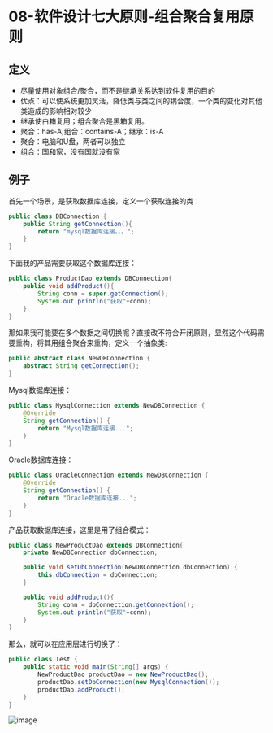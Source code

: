 # 08-软件设计七大原则-组合聚合复用原则

## 定义

* 尽量使用对象组合/聚合，而不是继承关系达到软件复用的目的
* 优点：可以使系统更加灵活，降低类与类之间的耦合度，一个类的变化对其他类造成的影响相对较少
* 继承使白箱复用；组合聚合是黑箱复用。
* 聚合：has-A;组合：contains-A；继承：is-A
* 聚合：电脑和U盘，两者可以独立
* 组合：国和家，没有国就没有家

## 例子

首先一个场景，是获取数据库连接，定义一个获取连接的类：


```java
public class DBConnection {
    public String getConnection(){
        return "mysql数据库连接。。。";
    }
}
```


下面我的产品需要获取这个数据库连接：


```java
public class ProductDao extends DBConnection{
    public void addProduct(){
        String conn = super.getConnection();
        System.out.println("获取"+conn);
    }
}
```
那如果我可能要在多个数据之间切换呢？直接改不符合开闭原则，显然这个代码需要重构，将其用组合聚合来重构，定义一个抽象类:



```java
public abstract class NewDBConnection {
    abstract String getConnection();
}
```

Mysql数据库连接：


```java
public class MysqlConnection extends NewDBConnection {
    @Override
    String getConnection() {
        return "Mysql数据库连接...";
    }
}
```
Oracle数据库连接：

```java
public class OracleConnection extends NewDBConnection {
    @Override
    String getConnection() {
        return "Oracle数据库连接...";
    }
}
```
产品获取数据库连接，这里是用了组合模式：

```java
public class NewProductDao extends DBConnection{
    private NewDBConnection dbConnection;

    public void setDbConnection(NewDBConnection dbConnection) {
        this.dbConnection = dbConnection;
    }

    public void addProduct(){
        String conn = dbConnection.getConnection();
        System.out.println("获取"+conn);
    }
}
```
那么，就可以在应用层进行切换了：


```java
public class Test {
    public static void main(String[] args) {
        NewProductDao productDao = new NewProductDao();
        productDao.setDbConnection(new MysqlConnection());
        productDao.addProduct();
    }
}
```
![image](http://bloghello.oursnail.cn/pattern8-1.png)
